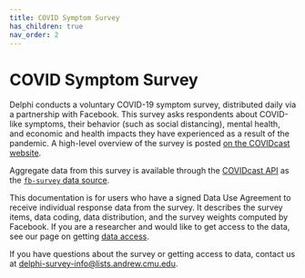 ```yaml
---
title: COVID Symptom Survey
has_children: true
nav_order: 2
---
```


# COVID Symptom Survey

Delphi conducts a voluntary COVID-19 symptom survey, distributed daily via a
partnership with Facebook. This survey asks respondents about COVID-like
symptoms, their behavior (such as social distancing), mental health, and
economic and health impacts they have experienced as a result of the pandemic. A
high-level overview of the survey is posted [on the COVIDcast
website](https://covidcast.cmu.edu/surveys.html).

Aggregate data from this survey is available through the [COVIDcast API](../api/covidcast.md)
as the [`fb-survey` data source](../api/covidcast-signals/fb-survey.md).

This documentation is for users who have a signed Data Use Agreement to receive
individual response data from the survey. It describes the survey items, data
coding, data distribution, and the survey weights computed by Facebook. If you
are a researcher and would like to get access to the data, see our page on
getting [data access](data-access.md).

If you have questions about the survey or getting access to data, contact us at
<delphi-survey-info@lists.andrew.cmu.edu>.

